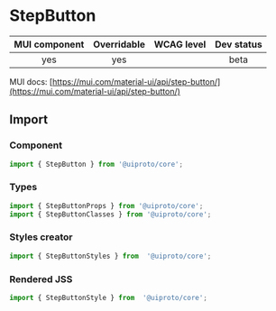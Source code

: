 # StepButton

MUI component | Overridable | WCAG level | Dev status
:-----------: | :---------: | :--------: | :------------:
yes | yes | | beta

MUI docs: [https://mui.com/material-ui/api/step-button/](https://mui.com/material-ui/api/step-button/)

## Import

### Component
```javascript
import { StepButton } from '@uiproto/core';
```
### Types
```javascript
import { StepButtonProps } from '@uiproto/core';
import { StepButtonClasses } from '@uiproto/core';
```

### Styles creator
```javascript
import { StepButtonStyles } from  '@uiproto/core';
```

### Rendered JSS
```javascript
import { StepButtonStyle } from  '@uiproto/core';
```
